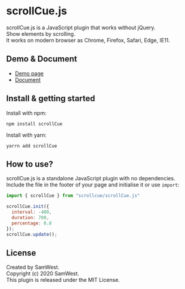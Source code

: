 # scrollCue.js
scrollCue.js is a JavaScript plugin that works without jQuery.  
Show elements by scrolling.  
It works on modern browser as Chrome, Firefox, Safari, Edge, IE11.

## Demo & Document
* [Demo page](https://prjct-samwest.github.io/scrollCue/)
* [Document](https://prjct-samwest.github.io/scrollCue/document.html)

## Install & getting started
Install with npm:
```
npm install scrollCue
```

Install with yarn:
```
yarrn add scrollCue
```

## How to use?
scrollCue.js is a standalone JavaScript plugin with no dependencies. Include the file in the footer of your page and initialise it or use `import`:

```javascript
import { scrollCue } from "scrollcue/scrollCue.js"

scrollCue.init({
  interval: -400,
  duration: 700,
  percentage: 0.8
});
scrollCue.update();
```

## License
Created by SamWest.  
Copyright (c) 2020 SamWest.  
This plugin is released under the MIT License.
